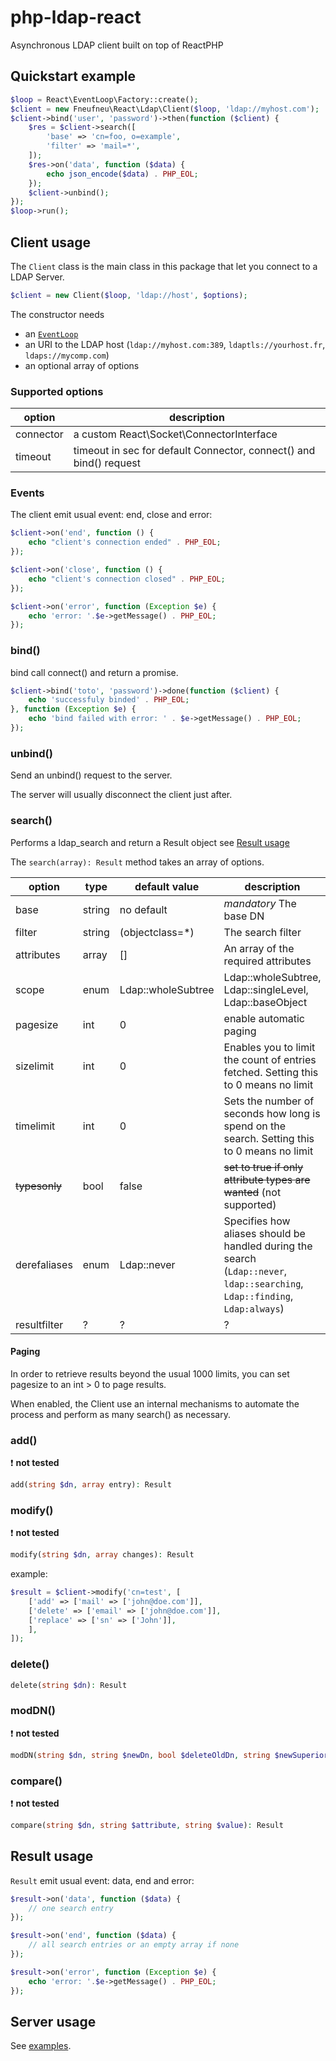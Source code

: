 # php-ldap-react
Asynchronous LDAP client built on top of ReactPHP

## Quickstart example

```php
$loop = React\EventLoop\Factory::create();
$client = new Fneufneu\React\Ldap\Client($loop, 'ldap://myhost.com');
$client->bind('user', 'password')->then(function ($client) {
    $res = $client->search([
        'base' => 'cn=foo, o=example',
        'filter' => 'mail=*',
    ]);
    $res->on('data', function ($data) {
        echo json_encode($data) . PHP_EOL;
    });
    $client->unbind();
});
$loop->run();
```
## Client usage

The `Client` class is the main class in this package that let you connect to
a LDAP Server.

```php
$client = new Client($loop, 'ldap://host', $options);
```

The constructor needs
- an [`EventLoop`](https://github.com/reactphp/event-loop)
- an URI to the LDAP host (`ldap://myhost.com:389`, `ldaptls://yourhost.fr`, `ldaps://mycomp.com`)
- an optional array of options

### Supported options

| option | description |
| ------ | ----------- |
| connector | a custom React\Socket\ConnectorInterface |
| timeout | timeout in sec for default Connector, connect() and bind() request |

### Events

The client emit usual event: end, close and error:

```php
$client->on('end', function () {
    echo "client's connection ended" . PHP_EOL;
});

$client->on('close', function () {
    echo "client's connection closed" . PHP_EOL;
});

$client->on('error', function (Exception $e) {
    echo 'error: '.$e->getMessage() . PHP_EOL;
});
```

### bind()

bind call connect() and return a promise.

```php
$client->bind('toto', 'password')->done(function ($client) {
    echo 'successfuly binded' . PHP_EOL;
}, function (Exception $e) {
    echo 'bind failed with error: ' . $e->getMessage() . PHP_EOL;
});
```

### unbind()

Send an unbind() request to the server.

The server will usually disconnect the client just after.

### search()

Performs a ldap_search and return a Result object see [Result usage](#result-usage)

The `search(array): Result` method takes an array of options.

| option | type | default value | description |
| ------ | ---- | ------- | ------ |
| base | string | no default | *mandatory* The base DN |
| filter | string | (objectclass=*) | The search filter |
| attributes | array | [] | An array of the required attributes |
| scope | enum | Ldap::wholeSubtree | Ldap::wholeSubtree, Ldap::singleLevel, Ldap::baseObject |
| pagesize | int | 0 | enable automatic paging |
| sizelimit | int | 0 | Enables you to limit the count of entries fetched. Setting this to 0 means no limit |
| timelimit | int | 0 | Sets the number of seconds how long is spend on the search. Setting this to 0 means no limit |
| ~~typesonly~~ | bool | false | ~~set to true if only attribute types are wanted~~ (not supported) |
| derefaliases | enum | Ldap::never | Specifies how aliases should be handled during the search (`Ldap::never`, `ldap::searching`, `Ldap::finding`, `Ldap:always`) |
| resultfilter | ? | ? | ? |

#### Paging

In order to retrieve results beyond the usual 1000 limits, you can set pagesize to an int > 0 to page results.

When enabled, the Client use an internal mechanisms to automate the process and perform as many search() as necessary.

### add()

:heavy_exclamation_mark: **not tested**

```php
add(string $dn, array entry): Result
```

### modify()

:heavy_exclamation_mark: **not tested**

```php
modify(string $dn, array changes): Result
```

example:

```php
$result = $client->modify('cn=test', [
    ['add' => ['mail' => ['john@doe.com']],
    ['delete' => ['email' => ['john@doe.com']],
    ['replace' => ['sn' => ['John']],
    ],
]);
```

### delete()

```php
delete(string $dn): Result
```

### modDN()

:heavy_exclamation_mark: **not tested**

```php
modDN(string $dn, string $newDn, bool $deleteOldDn, string $newSuperior): Result
```

### compare()

:heavy_exclamation_mark: **not tested**

```php
compare(string $dn, string $attribute, string $value): Result
```

## Result usage

`Result` emit usual event: data, end and error:

```php
$result->on('data', function ($data) {
    // one search entry
});

$result->on('end', function ($data) {
    // all search entries or an empty array if none
});

$result->on('error', function (Exception $e) {
    echo 'error: '.$e->getMessage() . PHP_EOL;
});
```

## Server usage

See [examples](examples).
